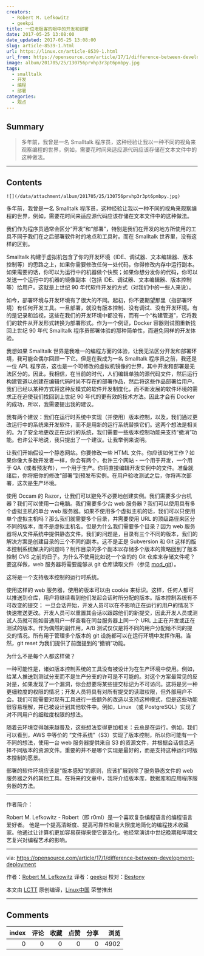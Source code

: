 ```yaml
---
creators:
  - Robert M. Lefkowitz
  - geekpi
title: 一位老极客的眼中的开发和部署
date: 2017-05-25 13:08:00
date_updated: 2017-05-25 13:08:00
slug: article-8539-1.html
url: https://linux.cn/article-8539-1.html
url_from: https://opensource.com/article/17/1/difference-between-development-deployment
image: album/201705/25/130756prvhp3r3pt6pmbpy.jpg
tags:
  - smalltalk
  - 开发
  - 编程
  - 部署
categories:
  - 观点
---
```


## Summary

> 多年前，我曾是一名 Smalltalk 程序员，这种经验让我以一种不同的视角来观察编程的世界，例如，需要花时间来适应源代码应该存储在文本文件中的这种做法。

***

<!-- more -->

## Contents

`![](/data/attachment/album/201705/25/130756prvhp3r3pt6pmbpy.jpg)`

多年前，我曾是一名 Smalltalk 程序员，这种经验让我以一种不同的视角来观察编程的世界，例如，需要花时间来适应源代码应该存储在文本文件中的这种做法。

我们作为程序员通常会区分“开发”和“部署”，特别是我们在开发的地方所使用的工具不同于我们在之后部署软件时的地点和工具时。而在 Smalltalk 世界里，没有这样的区别。

Smalltalk 构建于虚拟机包含了你的开发环境（IDE、调试器、文本编辑器、版本控制等）的思路之上，如果你需要修改任何一处代码，你得修改内存中运行副本。如果需要的话，你可以为运行中的机器做个快照；如果你想分发你的代码，你可以发送一个运行中的机器的镜像副本（包括 IDE、调试器、文本编辑器、版本控制等）给用户。这就是上世纪 90 年代软件开发的方式（对我们中的一些人来说）。

如今，部署环境与开发环境有了很大的不同。起初，你不要期望那里（指部署环境）有任何开发工具。一旦部署，就没有版本控制、没有调试、没有开发环境。有的是记录和监视，这些在我们的开发环境中都没有，而有一个“构建管道”，它将我们的软件从开发形式转换为部署形式。作为一个例证，Docker 容器则试图重新找回上世纪 90 年代 Smalltalk 程序员部署体验的那种简单性，而避免同样的开发体验。

我想如果 Smalltalk 世界是我唯一的编程方面的体验，让我无法区分开发和部署环境，我可能会偶尔回顾一下它。但是在我成为一名 Smalltalk 程序员之前，我还是一位 APL 程序员，这也是一个可修改的虚拟机镜像的世界，其中开发和部署是无法区分的。因此，我相信，在当前的时代，人们编辑单独的源代码文件，然后运行构建管道以创建在编辑代码时尚不存在的部署作品，然后将这些作品部署给用户。我们已经以某种方式将这种反模式的软件开发制度化，而不断发展的软件环境的需求正在迫使我们找回到上世纪 90 年代的更有效的技术方法。因此才会有 Docker 的成功，所以，我需要提出我的建议。

我有两个建议：我们在运行时系统中实现（并使用）版本控制，以及，我们通过更改运行中的系统来开发软件，而不是用新的运行系统替换它们。这两个想法是相关的。为了安全地更改正在运行的系统，我们需要一些版本控制功能来支持“撤消”功能。也许公平地说，我只提出了一个建议。让我举例来说明。

让我们开始假设一个静态网站。你要修改一些 HTML 文件。你应该如何工作？如果你像大多数开发者一样，你会有两个，也许三个网站 - 一个用于开发，一个用于 QA（或者预发布），一个用于生产。你将直接编辑开发实例中的文件。准备就绪后，你将把你的修改“部署”到预发布实例。在用户验收测试之后，你将再次部署，这次是生产环境。

使用 Occam 的 Razor，让我们可以避免不必要地创建实例。我们需要多少台机器？我们可以使用一台电脑。我们需要多少台 web 服务器？我们可以使用具有多个虚拟主机的单台 web 服务器。如果不使用多个虚拟主机的话，我们可以只使用单个虚拟主机吗？那么我们就需要多个目录，并需要使用 URL 的顶级路径来区分不同的版本，而不是虚拟主机名。但是为什么我们需要多个目录？因为 web 服务器将从文件系统中提供静态文件。我们的问题是，目录有三个不同的版本，我们的解决方案是创建目录的三个不同的副本。这不是正是 Subversion 和 Git 这样的版本控制系统解决的问题吗？制作目录的多个副本以存储多个版本的策略回到了版本控制 CVS 之前的日子。为什么不使用比如说一个空的的 Git 仓库来存储文件呢？要这样做，web 服务器将需要能够从 git 仓库读取文件（参见 [mod\_git](https://github.com/r0ml/mod_git)）。

这将是一个支持版本控制的运行时系统。

使用这样的 web 服务器，使用的版本可以由 cookie 来标识。这样，任何人都可以推送到仓库，用户将继续看到他们发起会话时所分配的版本。版本控制系统有不可改变的提交； 一旦会话开始，开发人员可以在不影响正在运行的用户的情况下快速推送更改。开发人员可以重置其会话以跟踪他们的新提交，因此开发人员或测试人员就可能如普通用户一样查看在同台服务器上同一个 URL 上正在开发或正在测试的版本。作为偶然的副作用，A/B 测试仅仅是将不同的用户分配给不同的提交的情况。所有用于管理多个版本的 git 设施都可以在运行环境中发挥作用。当然，git reset 为我们提供了前面提到的“撤销”功能。

为什么不是每个人都这样做？

一种可能性是，诸如版本控制系统的工具没有被设计为在生产环境中使用。例如，给某人推送到测试分支而不是生产分支的许可是不可能的。对这个方案最常见的反对是，如果发现了一个漏洞，你会想要将某些提交标记为不可访问。这将是另一种更细粒度的权限的情况；开发人员将具有对所有提交的读取权限，但外部用户不会。我们可能需要对现有工具进行一些额外的改造以支持这种模式，但是这些功能很容易理解，并已被设计到其他软件中。例如，Linux （或 PostgreSQL）实现了对不同用户的细粒度权限的想法。

随着云环境变得越来越普及，这些想法变得更加相关：云总是在运行。例如，我们可以看到，AWS 中等价的 “文件系统”（S3）实现了版本控制，所以你可能有一个不同的想法，使用一台 web 服务器提供来自 S3 的资源文件，并根据会话信息选择不同版本的资源文件。重要的并不是哪个实现是最好的，而是支持这种运行时版本控制的愿景。

部署的软件环境应该是“版本感知”的原则，应该扩展到除了服务静态文件的 web 服务器之外的其他工具。在将来的文章中，我将介绍版本库，数据库和应用程序服务器的方法。

---

作者简介：

Robert M. Lefkowitz - Robert（即 r0ml）是一个喜欢复杂编程语言的编程语言爱好者。 他是一个提高清晰度、提高可靠性和最大限度地简化的编程技术收藏家。他通过让计算机更加容易获得来使它普及化。他经常演讲中世纪晚期和早期文艺复兴对编程艺术的影响。

---

via: <https://opensource.com/article/17/1/difference-between-development-deployment>

作者：[Robert M. Lefkowitz](https://opensource.com/users/r0ml) 译者：[geekpi](https://github.com/geekpi) 校对：[Bestony](https://github.com/Bestony)

本文由 [LCTT](https://github.com/LCTT/TranslateProject) 原创编译，[Linux中国](https://linux.cn/) 荣誉推出

***

## Comments


|   index |   评论 |   收藏 |   点赞 |   分享 |   浏览 |
|--------:|-------:|-------:|-------:|-------:|-------:|
|       0 |      0 |      0 |      0 |      0 |   4902 |
